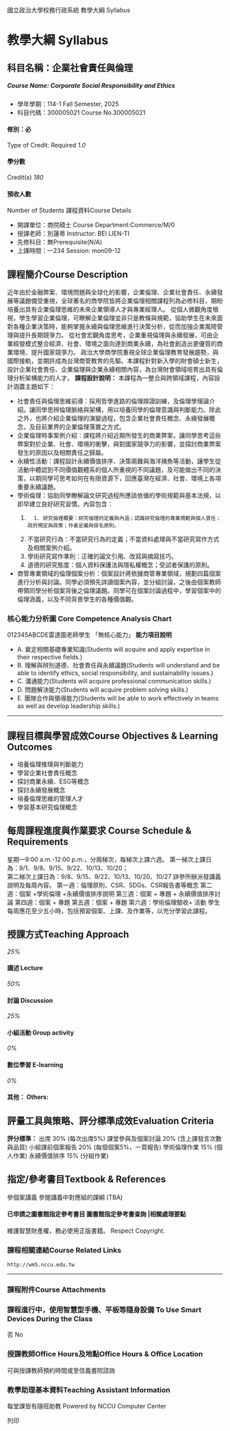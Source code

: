 國立政治大學校務行政系統 教學大綱 Syllabus
# 教學大綱 Syllabus
##  科目名稱：企業社會責任與倫理
#####  Course Name: Corporate Social Responsibility and Ethics
  * 學年學期：114-1 Fall Semester, 2025 
  * 科目代碼：300005021 Course No.300005021


#### 修別：必
Type of Credit: Required 
_1.0_
#### 學分數
Credit(s)
_180_
#### 預收人數
Number of Students
課程資料Course Details
  * 開課單位：商院碩士 Course Department:Commerce/M/0 
  * 授課老師：別蓮蒂 Instructor: BEI LIEN-TI 
  * 先修科目：無Prerequisite(N/A)
  * 上課時間：一234 Session: mon09-12


##  課程簡介Course Description
近年由於金融弊案、環境問題與全球化的影響，企業倫理、企業社會責任、永續發展等議題備受重視，全球著名的商學院皆將企業倫理相關課程列為必修科目，期盼培養出具有企業倫理思維的未來企業領導人才與專業經理人。
從個人微觀角度檢視，學生學習企業倫理，可瞭解企業倫理並非只是教條與規範，協助學生在未來面對各種企業決策時，能夠掌握永續與倫理思維進行決策分析，從而加強企業風險管理與提升長期競爭力。
從社會宏觀角度思考，企業重視倫理與永續發展，可由企業經營模式整合經濟、社會、環境之面向達到商業永續，為社會創造出更優質的商業環境、提升國家競爭力。
政治大學商學院重視全球企業倫理教育發展趨勢，與國際接軌，並期許成為台灣商管教育的先驅。本課程針對新入學的財會碩士新生，設計企業社會責任、企業倫理與企業永續相關內容，為台灣財會領域培育出具有倫理分析架構能力的人才。
**課程設計說明：**
本課程為一整合與跨領域課程，內容設計涵蓋主題如下：
  * 社會責任與倫理思維前導：採用哲學進路的倫理辯證訓練，及倫理學理論介紹。讓同學思辨倫理脈絡與架構，用以培養同學的倫理意識與判斷能力。除此之外，也將介紹企業倫理的演變過程，包含企業社會責任概念、永續發展概念，及目前業界的企業倫理落實之方式。
  * 企業倫理時事案例介紹：課程將介紹近期所發生的商業弊案，讓同學思考這些弊案對於企業、社會、環境的衝擊，與對國家競爭力的影響，並探討商業弊案發生的原因以及相關責任之歸屬。
  * 永續性活動：課程設計永續價值排序、決策兩難與海洋捕魚等活動，讓學生從活動中體認到不同價值觀體系的個人所重視的不同議題，及可能做出不同的決策，以期同學可思考如何在有限資源下，回應臺灣在經濟、社會、環境上各項重要永續議題。
  * 學術倫理：協助同學瞭解論文研究過程所應該依循的學術規範與基本法規，以即早建立良好研究習慣。內容包含：
    1.       1. 研究倫理概要：研究倫理的定義與內涵；認識研究倫理的專業規範與個人責任；政府規定與政策；作者定義與掛名原則。
      2. 不當研究行為：不當研究行為的定義；不當資料處理與不當研究寫作方式及相關案例介紹。
      3. 學術研究寫作準則：正確的論文引用、改寫與摘寫技巧。
      4. 道德的研究態度：個人資料保護法與隱私權概念；受試者保護的原則。
  * 商管專業領域的倫理個案分析：個案設計將依據商管專業領域，規劃四篇個案進行分析與討論。同學必須預先詳讀個案內容，並分組討論，之後由個案教師帶領同學分析個案背後之倫理議題。同學可在個案討論過程中，學習個案中的倫理涵義，以及不同背景學生的各種價值觀。


###  核心能力分析圖 Core Competence Analysis Chart
012345ABCDE雷達圖老師學生
「無核心能力」 
**能力項目說明**
  * A. 奠定相關基礎專業知識(Students will acquire and apply expertise in their respective fields.)
  * B. 理解與辨別道德、社會責任與永續議題(Students will understand and be able to identify ethics, social responsibility, and sustainability issues.)
  * C. 溝通能力(Students will acquire professional communication skills.)
  * D. 問題解決能力(Students will acquire problem solving skills.)
  * E. 團隊合作與領導能力(Students will be able to work effectively in teams as well as develop leadership skills.)


* * *
##  課程目標與學習成效Course Objectives & Learning Outcomes 
  * 培養倫理推理與判斷能力
  * 學習企業社會責任概念
  * 探討商業永續、ESG等概念
  * 探討永續發展概念
  * 培養倫理思維的管理人才
  * 學習基本研究倫理概念


##  每周課程進度與作業要求 Course Schedule & Requirements
星期一9:00 a.m.-12:00 p.m.，分兩梯次，每梯次上課六週。
第一梯次上課日為：9/1、9/8、9/15、9/22、10/13、10/20；  
第二梯次上課日為：9/8、9/15、9/22、10/13、10/20、10/27 
詳參所辦派發講義說明及每周內容。
第一週：倫理原則、CSR、SDGs、CSR報告書等概念 
第二週：個案 +學術倫理 +永續價值排序說明
第三週：個案 + 專題 + 永續價值排序討論 
第四週：個案 + 專題
第五週：個案 + 專題
第六週：學術倫理驗收+ 活動
學生每周應花至少五小時，包括預習個案、上課、及作業等，以充分學習此課程。
##  授課方式Teaching Approach
_25%_
####  講述 Lecture
_50%_
####  討論 Discussion
_25%_
####  小組活動 Group activity
_0%_
####  數位學習 E-learning
_0%_
####  其他： Others:
##  評量工具與策略、評分標準成效Evaluation Criteria
**評分標準：**
出席 30% (每次出席5%) 
課堂參與及個案討論 20% (含上課發言次數與品質) 
小組課前個案報告 20% (每個個案5%，一頁報告)
學術倫理作業 15% (個人作業)
永續價值排序 15% (分組作業)
##  指定/參考書目Textbook & References
參個案講義
參閱講義中對應組的課綱 (TBA)
####  已申請之圖書館指定參考書目  圖書館指定參考書查詢 |相關處理要點
維護智慧財產權，務必使用正版書籍。 Respect Copyright.
###  課程相關連結Course Related Links
```
http://wm5.nccu.edu.tw 
```

* * *
###  課程附件Course Attachments
###  課程進行中，使用智慧型手機、平板等隨身設備 To Use Smart Devices During the Class
否  No
###  授課教師Office Hours及地點Office Hours & Office Location
可與授課教師預約時間或至信義書院諮詢
###  教學助理基本資料Teaching Assistant Information
每堂課皆有隨班助教
Powered by NCCU Computer Center
  
列印
